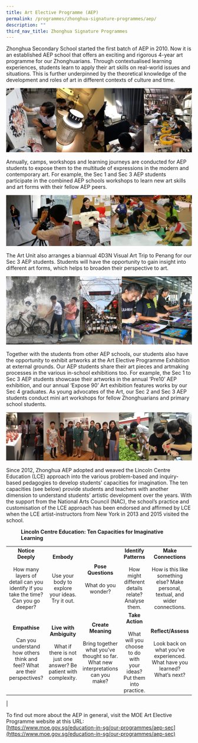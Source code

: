 ```yaml
---
title: Art Elective Programme (AEP)
permalink: /programmes/zhonghua-signature-programmes/aep/
description: ""
third_nav_title: Zhonghua Signature Programmes
---
```

Zhonghua Secondary School started the first batch of AEP in 2010. Now it is an established AEP school that offers an exciting and rigorous 4-year art programme for our Zhonghuarians. Through contextualised learning experiences, students learn to apply their art skills on real-world issues and situations. This is further underpinned by the theoretical knowledge of the development and roles of art in different contexts of culture and time.

![](/images/aep1.jpg)

Annually, camps, workshops and learning journeys are conducted for AEP students to expose them to the multitude of expressions in the modern and contemporary art. For example, the Sec 1 and Sec 3 AEP students participate in the combined AEP schools workshops to learn new art skills and art forms with their fellow AEP peers.

![](/images/aep2.jpg)

The Art Unit also arranges a biannual 4D3N Visual Art Trip to Penang for our Sec 3 AEP students. Students will have the opportunity to gain insight into different art forms, which helps to broaden their perspective to art.

![](/images/aep3.jpg)

Together with the students from other AEP schools, our students also have the opportunity to exhibit artworks at the Art Elective Programme Exhibition at external grounds. Our AEP students share their art pieces and artmaking processes in the various in-school exhibitions too. For example, the Sec 1 to Sec 3 AEP students showcase their artworks in the annual ‘Pre10’ AEP exhibition, and our annual ‘Expose 90’ Art exhibition features works by our Sec 4 graduates. As young advocates of the Art, our Sec 2 and Sec 3 AEP students conduct mini art workshops for fellow Zhonghuarians and primary school students.

![](/images/aep4.jpg)

Since 2012, Zhonghua AEP adopted and weaved the Lincoln Centre Education (LCE) approach into the various problem-based and inquiry-based pedagogies to develop students' capacities for imagination. The ten capacities (see below) provide students and teachers with another dimension to understand students’ artistic development over the years. With the support from the National Arts Council (NAC), the school’s practice and customisation of the LCE approach has been endorsed and affirmed by LCE when the LCE artist-instructors from New York in 2013 and 2015 visited the school.

<figure>
<figcaption><strong> Lincoln Centre Education: Ten Capacities for Imaginative Learning
	</strong></figcaption>
</figure>

|  |  |  |  |  |
|:---:|:---:|:---:|:---:|:---:|
| **Notice Deeply**<br><br>How many layers of detail can you identify if you take the time? Can you go deeper? | **Embody**<br><br><br>Use your body to explore your ideas.<br>Try it out. | **Pose Questions**<br><br>What do you wonder? | **Identify Patterns**<br><br>How might different details relate?<br>Analyse them. | **Make Connections**<br><br>How is this like something else? Make personal, textual, and wider connections. |
| **Empathise**<br><br>Can you understand how others think and feel? What are their perspectives? | **Live with Ambiguity**<br><br>What if there is not just one answer? Be patient with complexity. | **Create Meaning**<br><br>Bring together what you’ve thought so far. What new interpretations can you make? | **Take Action**<br><br>What will you choose to do with your ideas? Put them into practice. | **Reflect/Assess**<br><br>Look back on what you’ve experienced. What have you learned? What’s next? |
|

To find out more about the AEP in general, visit the MOE Art Elective Programme website at this URL:<br>
[https://www.moe.gov.sg/education-in-sg/our-programmes/aep-sec](https://www.moe.gov.sg/education-in-sg/our-programmes/aep-sec)